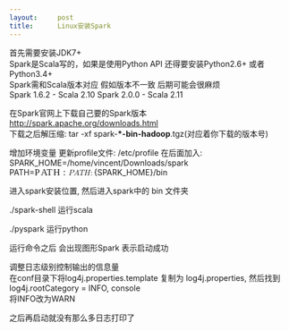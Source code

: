 ```yaml
---
layout:     post
title:      Linux安装Spark
---
```

<div id="article_content" class="article_content clearfix csdn-tracking-statistics" data-pid="blog" data-mod="popu_307" data-dsm="post">
								            <div id="content_views" class="markdown_views prism-atom-one-dark">
							<!-- flowchart 箭头图标 勿删 -->
							<svg xmlns="http://www.w3.org/2000/svg" style="display: none;"><path stroke-linecap="round" d="M5,0 0,2.5 5,5z" id="raphael-marker-block" style="-webkit-tap-highlight-color: rgba(0, 0, 0, 0);"></path></svg>
							<p>首先需要安装JDK7+ <br>
Spark是Scala写的，如果是使用Python API 还得要安装Python2.6+ 或者Python3.4+ <br>
Spark需和Scala版本对应  假如版本不一致 后期可能会很麻烦  <br>
Spark 1.6.2 - Scala 2.10 Spark 2.0.0 - Scala 2.11</p>

<p>在Spark官网上下载自己要的Spark版本 <a href="http://spark.apache.org/downloads.html" rel="nofollow">http://spark.apache.org/downloads.html</a>  <br>
下载之后解压缩: tar -xf    spark-<strong>*-bin-hadoop</strong>.tgz(对应着你下载的版本号)</p>

<p>增加环境变量 更新profile文件:  /etc/profile  在后面加入:　 <br>
SPARK_HOME=/home/vincent/Downloads/spark  <br>
PATH=<span class="MathJax_Preview" style="color: inherit; display: none;"></span><span class="MathJax" id="MathJax-Element-86-Frame" tabindex="0" data-mathml='&lt;math xmlns="http://www.w3.org/1998/Math/MathML"&gt;&lt;mi&gt;P&lt;/mi&gt;&lt;mi&gt;A&lt;/mi&gt;&lt;mi&gt;T&lt;/mi&gt;&lt;mi&gt;H&lt;/mi&gt;&lt;mo&gt;:&lt;/mo&gt;&lt;/math&gt;' role="presentation" style="position: relative;"><nobr aria-hidden="true"><span class="math" id="MathJax-Span-625" style="width: 4.326em; display: inline-block;"><span style="display: inline-block; position: relative; width: 3.596em; height: 0px; font-size: 120%;"><span style="position: absolute; clip: rect(1.253em 1003.49em 2.294em -999.997em); top: -2.133em; left: 0em;"><span class="mrow" id="MathJax-Span-626"><span class="mi" id="MathJax-Span-627" style="font-family: MathJax_Math-italic;">P<span style="display: inline-block; overflow: hidden; height: 1px; width: 0.107em;"></span></span><span class="mi" id="MathJax-Span-628" style="font-family: MathJax_Math-italic;">A</span><span class="mi" id="MathJax-Span-629" style="font-family: MathJax_Math-italic;">T<span style="display: inline-block; overflow: hidden; height: 1px; width: 0.107em;"></span></span><span class="mi" id="MathJax-Span-630" style="font-family: MathJax_Math-italic;">H<span style="display: inline-block; overflow: hidden; height: 1px; width: 0.055em;"></span></span><span class="mo" id="MathJax-Span-631" style="font-family: MathJax_Main; padding-left: 0.263em;">:</span></span><span style="display: inline-block; width: 0px; height: 2.138em;"></span></span></span><span style="display: inline-block; overflow: hidden; vertical-align: -0.059em; border-left: 0px solid; width: 0px; height: 1.003em;"></span></span></nobr><span class="MJX_Assistive_MathML" role="presentation"><math xmlns="http://www.w3.org/1998/Math/MathML"><mi>P</mi><mi>A</mi><mi>T</mi><mi>H</mi><mo>:</mo></math></span></span><script type="math/tex" id="MathJax-Element-86">PATH:</script>{SPARK_HOME}/bin</p>

<p>进入spark安装位置, 然后进入spark中的 bin 文件夹</p>

<p>./spark-shell   运行scala</p>

<p>./pyspark  运行python</p>

<p>运行命令之后 会出现图形Spark 表示启动成功</p>

<p>调整日志级别控制输出的信息量 <br>
在conf目录下将log4j.properties.template 复制为  log4j.properties, 然后找到 log4j.rootCategory = INFO, console <br>
将INFO改为WARN</p>

<p>之后再启动就没有那么多日志打印了</p>            </div>
						<link href="https://csdnimg.cn/release/phoenix/mdeditor/markdown_views-9e5741c4b9.css" rel="stylesheet">
                </div>